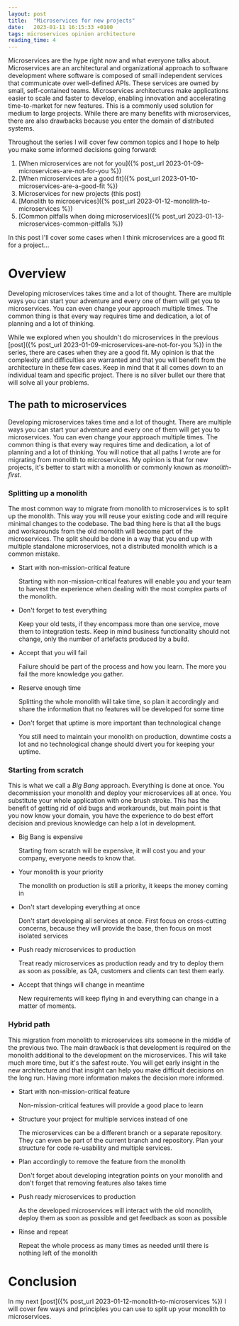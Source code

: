 ```yaml
---
layout: post
title:  "Microservices for new projects"
date:   2023-01-11 16:15:33 +0100
tags: microservices opinion architecture
reading_time: 4
---
```


Microservices are the hype right now and what everyone talks about. Microservices are an architectural and organizational approach to software development where software is
composed of small independent services that communicate over well-defined APIs. These services are owned by small, self-contained teams. Microservices architectures make
applications easier to scale and faster to develop, enabling innovation and accelerating time-to-market for new features. This is a commonly used solution for medium to large
projects. While there are many benefits with microservices, there are also drawbacks because you enter the domain of distributed systems.

Throughout the series I will cover few common topics and I hope to help you make some informed decisions going forward:

1. [When microservices are not for you]({% post_url 2023-01-09-microservices-are-not-for-you %})
2. [When microservices are a good fit]({% post_url 2023-01-10-microservices-are-a-good-fit %})
3. Microservices for new projects (this post)
4. [Monolith to microservices]({% post_url 2023-01-12-monolith-to-microservices %})
5. [Common pitfalls when doing microservices]({% post_url 2023-01-13-microservices-common-pitfalls %})

In this post I'll cover some cases when I think microservices are a good fit for a project...

# Overview #

Developing microservices takes time and a lot of thought. There are multiple ways you can start your adventure and
every one of them will get you to microservices. You can even
change your approach multiple times. The common thing is that every way requires time and dedication, a lot of planning and a lot of thinking.

While we explored when you shouldn't do microservices in the previous [post]({% post_url 2023-01-09-microservices-are-not-for-you %}) in the series, there are cases when they are a
good fit. My opinion is that the complexity and difficulties are warranted and that you will benefit from the architecture in these few cases. Keep in mind that it all comes down
to an individual team and specific project. There is no silver bullet our there that will solve all your problems.

## The path to microservices ##

Developing microservices takes time and a lot of thought. There are multiple ways you can start your adventure and every one of them will get you to microservices. You can even
change your approach multiple times. The common thing is that every way requires time and dedication, a lot of planning and a lot of thinking. You will notice that all paths I
wrote are for migrating from monolith to microservices. My opinion is that for new projects, it's better to start with a monolith or commonly known as _monolith-first_.

### Splitting up a monolith ###

The most common way to migrate from monolith to microservices is to split up the monolith. This way you will reuse your existing code and will require minimal changes to the
codebase. The bad thing here is that all the bugs and workarounds from the old monolith will become part of the microservices. The split should be done in a way that you end up
with multiple standalone microservices, not a distributed monolith which is a common mistake.

* Start with non-mission-critical feature

  Starting with non-mission-critical features will enable you and your team to harvest the experience when dealing with the most complex parts of the monolith.

* Don't forget to test everything

  Keep your old tests, if they encompass more than one service, move them to integration tests. Keep in mind business functionality should not change, only the number of artefacts
  produced by a build.

* Accept that you will fail

  Failure should be part of the process and how you learn. The more you fail the more knowledge you gather.

* Reserve enough time

  Splitting the whole monolith will take time, so plan it accordingly and share the information that no features will be developed for some time

* Don't forget that uptime is more important than technological change

  You still need to maintain your monolith on production, downtime costs a lot and no technological change should divert you for keeping your uptime.

### Starting from scratch ###

This is what we call a _Big Bang_ approach. Everything is done at once. You decommission your monolith and deploy your microservices all at once. You substitute your whole
application with one brush stroke. This has the benefit of getting rid of old bugs and workarounds, but main point is that you now know your domain, you have the experience to do
best effort decision and previous knowledge can help a lot in development.

* Big Bang is expensive

  Starting from scratch will be expensive, it will cost you and your company, everyone needs to know that.

* Your monolith is your priority

  The monolith on production is still a priority, it keeps the money coming in

* Don't start developing everything at once

  Don't start developing all services at once. First focus on cross-cutting concerns, because they will provide the base, then focus on most isolated services

* Push ready microservices to production

  Treat ready microservices as production ready and try to deploy them as soon as possible, as QA, customers and clients can test them early.

* Accept that things will change in meantime

  New requirements will keep flying in and everything can change in a matter of moments.

### Hybrid path ### 

This migration from monolith to microservices sits someone in the middle of the previous two. The main drawback is that development is required on the monolith additional to the
development on the microservices. This will take much more time, but it's the safest route. You will get early insight in the new architecture and that insight can help you make
difficult decisions on the long run. Having more information makes the decision more informed.

* Start with non-mission-critical feature

  Non-mission-critical features will provide a good place to learn

* Structure your project for multiple services instead of one

  The microservices can be a different branch or a separate repository. They can even be part of the current branch and repository. Plan your structure for code re-usability and
  multiple services.

* Plan accordingly to remove the feature from the monolith

  Don't forget about developing integration points on your monolith and don't forget that removing features also takes time

* Push ready microservices to production

  As the developed microservices will interact with the old monolith, deploy them as soon as possible and get feedback as soon as possible

* Rinse and repeat

  Repeat the whole process as many times as needed until there is nothing left of the monolith

# Conclusion #

In my next [post]({% post_url 2023-01-12-monolith-to-microservices %}) I will cover few ways and principles you can use to split up your monolith to microservices.
